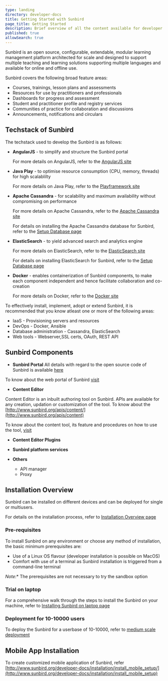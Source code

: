 ```yaml
---
type: landing
directory: developer-docs
title: Getting Started with Sunbird
page_title: Getting Started
description: Brief overview of all the content available for developer documentation
published: true
allowSearch: true
---
```


Sunbird is an open source, configurable, extendable, modular learning management platform architected for scale and designed to support multiple teaching and learning solutions supporting multiple languages and available for online and offline use.

Sunbird covers the following broad feature areas:

- Courses, trainings, lesson plans and assessments
- Resources for use by practitioners and professionals
- Dashboards for progress and assessment
- Student and practitioner profile and registry services
- Communities of practice for collaboration and discussions
- Announcements, notifications and circulars

## Techstack of Sunbird

The techstack used to develop the Sunbird is as follows:

- **AngularJS** - to simplify and structure the Sunbird portal

  For more details on AngularJS, refer to the [AngularJS site](https://angularjs.org/)
  
- **Java Play** - to optimise resource consumption (CPU, memory, threads) for high scalablilty

  For more details on Java Play, refer to the [Playframework site](https://playframework.com)
  
- **Apache Cassandra** - for scalability and maximum availability without compromising on performance

  For more details on Apache Cassandra, refer to the [Apache Cassandra site](http://cassandra.apache.org)
  
  For details on installing the Apache Cassandra database for Sunbird, refer to the [Setup Database page](http://www.sunbird.org/developer-docs/installation/setup_db)
  
- **ElasticSearch** - to yield advanced search and analytics engine

  For more details on ElasticSearch, refer to the [ElasticSearch site](http://www.elastic.co/products/elasticsearch)
  
  For details on installing ElasticSearch for Sunbird, refer to the [Setup Database page](http://www.sunbird.org/developer-docs/installation/setup_db)
  
- **Docker** - enables containerization of Sunbird components, to make each component independent and hence facilitate collaboration and co-creation

  For more details on Docker, refer to the [Docker site](https://www.docker.com/what-docker)

To effectively install, implement, adopt or extend Sunbird, it is recommended that you know atleast one or more of the following areas:

- IaaS - Provisioning servers and resources
- DevOps - Docker, Ansible
- Database administration - Cassandra, ElasticSearch
- Web tools - Webserver,SSL certs, OAuth, REST API

## Sunbird Components

 - **Sunbird Portal** 
 All details with regard to the open source code of Sunbird is available [here](https://github.com/project-sunbird)

To know about the web portal of Sunbird [visit](https://github.com/project-sunbird/sunbird-portal)

- **Content Editor**

Content Editor is an inbuilt authoring tool on Sunbird. APIs are available for any creation, updation or customization of the tool. To know about the  [http://www.sunbird.org/apis/content/](http://www.sunbird.org/apis/content)

To know about the content tool, its feature and procedures on how to use the tool, [visit](http://www.sunbird.org/features-documentation/contenteditor)

 - **Content Editor Plugins**  

- **Sunbird platform services** 

- **Others**
  - API manager 
  - Proxy
          
## Installation Overview

Sunbird can be installed on different devices and can be deployed for single or multiusers. 

For details on the installation process, refer to [Installation Overview page](http://www.sunbird.org/developer-docs/installation/)

### Pre-requisites
To install Sunbird on any environment or choose any method of installation, the basic minimum prerequisites are:

- Use of a Linux OS flavour (developer installation is possible on MacOS)
- Comfort with use of a terminal as Sunbird installation is triggered from a command-line terminal

*Note:** The prerequisites are not necessary to try the sandbox option

### Trial on laptop

For a comprehensive walk through the steps to install the Sunbird on your machine, refer to [Installing Sunbird on laptop page](http://www.sunbird.org/developer-docs/installation/installing_sunbirdon_laptop/)

### Deployment for 10-10000 users

To deploy the Sunbird for a userbase of 10-10000, refer to [medium scale deployment](http://www.sunbird.org/developer-docs/installation/medium_scale_deploy/)


## Mobile App Installation
To create customized mobile application of Sunbird, refer [http://www.sunbird.org/developer-docs/installation/install_mobile_setup/](http://www.sunbird.org/developer-docs/installation/install_mobile_setup)

